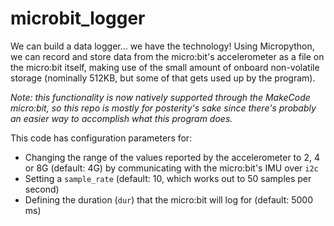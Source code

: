 # microbit_logger
We can build a data logger... we have the technology! Using Micropython, we can record and store data from the micro:bit's accelerometer as a file on the micro:bit itself, making use of the small amount of onboard non-volatile storage (nominally 512KB, but some of that gets used up by the program).

*Note: this functionality is now natively supported through the MakeCode micro:bit, so this repo is mostly for posterity's sake since there's probably an easier way to accomplish what this program does.*

This code has configuration parameters for:

- Changing the range of the values reported by the accelerometer to 2, 4 or 8G (default: 4G) by communicating with the micro:bit's IMU over `i2c`
- Setting a `sample_rate` (default: 10, which works out to 50 samples per second)
- Defining the duration (`dur`) that the micro:bit will log for (default: 5000 ms)

